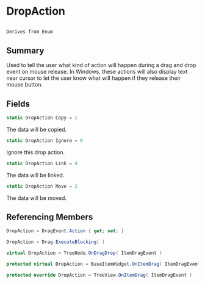 # DropAction

## 
```c#
Derives from Enum
```

## Summary

Used to tell the user what kind of action will happen during a drag and drop event on mouse release.
In Windows, these actions will also display text near cursor to let the user know what will happen if they release their mouse button.
## Fields

```c#
static DropAction Copy = 1
```
The data will be copied.
```c#
static DropAction Ignore = 0
```
Ignore this drop action.
```c#
static DropAction Link = 4
```
The data will be linked.
```c#
static DropAction Move = 2
```
The data will be moved.
## Referencing Members

```c#
DropAction = DragEvent.Action { get; set; } 
```
```c#
DropAction = Drag.ExecuteBlocking( ) 
```
```c#
virtual DropAction = TreeNode.OnDragDrop( ItemDragEvent ) 
```
```c#
protected virtual DropAction = BaseItemWidget.OnItemDrag( ItemDragEvent ) 
```
```c#
protected override DropAction = TreeView.OnItemDrag( ItemDragEvent ) 
```
